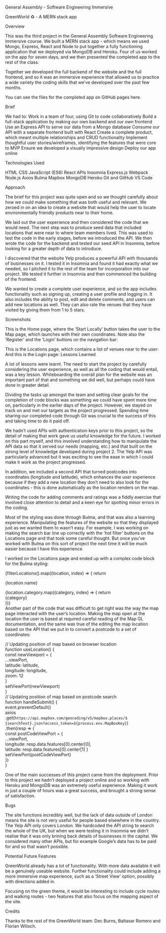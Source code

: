 
General Assembly - Software Engineering Immersive

GreenWorld ♻️ - A MERN stack app


Overview

This was the third project in the General Assembly Software Engineering Immersive course. We built a MERN stack app - which means we used Mongo, Express, React and Node to put together a fully functioning application that we deployed via MongoDB and Heroku. Four of us worked on the app for seven days, and we then presented the completed app to the rest of the class.

Together we developed the full backend of the website and the full frontend, and so it was an immersive experience that allowed us to practice a wide variety the coding skills that we’ve developed over the past few months.

You can see the files for the completed app on GitHub pages here.


Brief

We had to:
Work in a team of four, using Git to code collaboratively
Build a full-stack application by making our own backend and our own frontend
Use an Express API to serve our data from a Mongo database
Consume our API with a separate frontend built with React
Create a complete product, which meant multiple relationships and CRUD functionality 
Implement thoughtful user stories/wireframes, identifying the features that were core to MVP
Ensure we developed a visually impressive design
Deploy our app online


Technologies Used

HTML
CSS
JavaScript (ES6)
React
APIs
Insomnia
Express.js
Webpack
Node.js
Axios
Bulma
Mapbox
MongoDB
Heroku
Git and GitHub
VS Code

Approach

The brief for this project was quite open and so we thought carefully about how we could make something that was both useful and relevant. We zeroed in on an idea to create a website that would help the user to locate environmentally friendly products near to their home. 

We laid out the user experience and then considered the code that we would need. The next step was to produce seed data that included locations that were near to where team members lived. This was used to test the code in the early stages, before we introduced the API. We then wrote the code for the backend and tested our seed API in Insomnia, before looking for a greater depth of data to introduce. 

I discovered that the website Yelp produces a powerful API with thousands of businesses on it. I tested it in Insomnia and found it had exactly what we needed, so I pitched it to the rest of the team for incorporation into our project. We tested it further in Insomnia and then commenced the building of the frontend.

We wanted to create a complete user experience, and so the app includes functionality such as signing up, creating a user profile and logging in. It also includes the ability to post, edit and delete comments, and users can add new locations as well. They can also rate the venues that they have visited by giving them from 1 to 5 stars.


Screenshots

This is the Home page, where the ‘Start Locally’ button takes the user to the Map page, which launches with their own coordinates. Note also the ‘Register’ and the ‘Login’ buttons on the navigation bar:


This is the Locations page, which contains a list of venues near to the user:
And this is the Login page:
Lessons Learned

A lot of lessons were learnt. The need to start the project by carefully considering the user experience, as well as all the coding that would entail, was a key lesson. Whiteboarding the overall plan for the website was an important part of that and something we did well, but perhaps could have done in greater detail. 

Dividing the tasks up amongst the team and setting clear goals for the completion of code blocks was something we could have spent more time on, particularly in the earlier days of the project. However, we stayed on track on and met our targets as the project progressed. Spending time sharing our completed code through Git was crucial to the success of this and taking time to do it paid off.

We hadn’t used APIs with authentication keys prior to this project, so the detail of making that work gave us useful knowledge for the future. I worked on this part myself, and this involved understanding how to manipulate the API data so that it served our needs (mapping, etc.) and that built on the strong level of knowledge developed during project 2. The Yelp API was particularly advanced but it was exciting to see the ease in which I could make it work as the project progressed. 

In addition, we included a second API that turned postcodes into coordinates (longitude and latitude), which enhances the user experience because if they add a new location they don’t need to also look for the coordinates - this is done automatically as the location renders on the map.

Writing the code for adding comments and ratings was a fiddly exercise that involved close attention to detail and a keen eye for spotting minor errors in the coding.

Most of the styling was done through Bulma, and that was also a learning experience. Manipulating the features of the website so that they displayed just as we wanted them to wasn’t easy. For example, I was working on making the search bar line up correctly with the ‘hot filter’ buttons on the Locations page and that took some careful thought. But once you’ve worked with Bulma on this sort of project the next time it will be much easier because I have this experience.

I worked on the Locations page and ended up with a complex code block for the Bulma styling:

<div className="notifications is-primary">						
        {filterLocations().map((location, index) => {				
          return <div key={index} >							
            <Link to={`/locations/${location._id}`}>				
              <div className="tile is-parent px-0">				
                <div className="tile is-child box">				
                  <div className="columns">						
                    <div className="column">					
                      <p className="title is-4">{location.name}</p>	
                        <div className="tags">					
                        {location.category.map((category, index) => {	
                          return <div className="tag is-warning" 										key={index}>				
                            {category}							
                          </div>								
                        })}									
                      </div>								
Another part of the code that was difficult to get right was the way the map page interacted with the user’s location. Making the map open at the location the user is based at required careful reading of the Map GL documentation, and the same was true of the editing the map location based on the API that we put in to convert a postcode to a set of coordinates:

// Updating position of map based on browser location	
  function useLocation() {						
    const newViewport = {						
      ...viewPort,								
      latitude: latitude,						
      longitude: longitude,						
      zoom: 12									
    }										
    setViewPort(newViewport)						
  }											
// Updating position of map based on postcode search 	
  function handleSubmit() {						
    event.preventDefault()						
    axios										
      .get(`https://api.mapbox.com/geocoding/v5/mapbox.places/$	{searchText}.json?access_token=${process.env.MapBoxKey}`)		
      .then(resp => {							
        const postCodeViewPort = {					
          ...viewPort,							
          longitude: resp.data.features[0].center[0],  
          latitude: resp.data.features[0].center[1]	
        }										
        setViewPort(postCodeViewPort)				
      })										
  }											

One of the main successes of this project came from the deployment. Prior to this project we hadn’t deployed a project online and so working with Heroku and MongoDB was an extremely useful experience. Making it work in just a couple of hours was a great success, and brought a strong sense of satisfaction. 


Bugs

The site functions incredibly well, but the lack of data outside of London means the site is not very useful for people based elsewhere in the country. The Yelp API only covers London. We hardcoded the API string to search the whole of the UK, but when we were testing it in Insomnia we didn’t realise that it was only brining back details of businesses in the capital. We considered many other APIs, but for example Google’s data has to be paid for and so that wasn’t possible.



Potential Future Features

GreenWorld already has a lot of functionality. With more data available it will be a genuinely useable website. Further functionality could include adding a more immersive map experience, such as a ‘Street View’ option, possibly with directions added in. 

Focusing on the green theme, it would be interesting to include cycle routes and walking routes - two features that also focus on the mapping aspect of the site.


Credits

Thanks to the rest of the GreenWorld team: Dec Burns, Baltasar Romero and Florian Wilisch.
